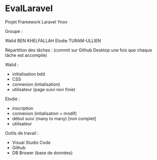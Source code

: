 # EvalLaravel
 
Projet Framework Laravel Ynov

Groupe :

Walid BEN KHELFALLAH
Elodie TURAM-ULLIEN

Répartition des tâches :
(commit sur Github Desktop une fois que chaque tâche est accomplie)

Walid :
- initialisation bdd
- CSS
- connexion (intialisation)
- utilisateur (page suivi non finie)

Elodie :
- inscription 
- connexion (intialisation + modif)
- début suivi (many to many) [non complet]
- utilisateur

Outils de travail :
- Visual Studio Code
- Github
- DB Brower (base de données)